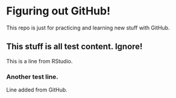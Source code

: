 # Figuring out GitHub!

This repo is just for practicing and learning new stuff with GitHub.

## This stuff is all test content. Ignore!

This is a line from RStudio.

### Another test line.
Line added from GitHub.
